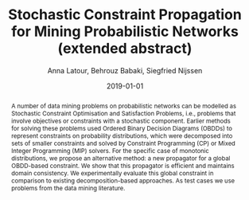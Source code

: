 ---
title: "Stochastic Constraint Propagation for Mining Probabilistic Networks (extended abstract)"
collection: publications
permalink: /publication/2019-01-01-Stochastic-Constraint-Propagation-for-Mining-Probabilistic-Networks-extended-abstract
date: 2019-01-01
year: 2019
author: ' Anna Latour,  Behrouz Babaki,  Siegfried Nijssen'
venue: 'Proceedings of the 31st Benelux Conference on Artificial Intelligence (BNAIC 2019) and the 28th Belgian Dutch Conference on Machine Learning (Benelearn 2019)'
abstract: 'A number of data mining problems on probabilistic networks can be modelled as Stochastic Constraint Optimisation and Satisfaction Problems, i.e., problems that involve objectives or constraints with a stochastic component. Earlier methods for solving these problems used Ordered Binary Decision Diagrams (OBDDs) to represent constraints on probability distributions, which were decomposed into sets of smaller constraints and solved by Constraint Programming (CP) or Mixed Integer Programming (MIP) solvers. For the specific case of monotonic distributions, we propose an alternative method: a new propagator for a global OBDD-based constraint. We show that this propagator is efficient and maintains domain consistency. We experimentally evaluate this global constraint in comparison to existing decomposition-based approaches. As test cases we use problems from the data mining literature.'
links: <a href="http://ceur-ws.org/Vol-2491/abstract79.pdf" download target="_blank">pdf</a>, <a href="https://github.com/latower/latower.github.io/raw/master/files/slides/LatEtAl19b.pdf" download target="_blank">slides</a>, <a href="https://github.com/latower/latower.github.io/raw/master/files/poster/LatEtAl19b.pdf" download target="_blank">poster</a>, <a href="https://github.com/latower/latower.github.io/raw/master/files/bib/LatEtAl19b.bib" download target="_blank">bib</a>
---